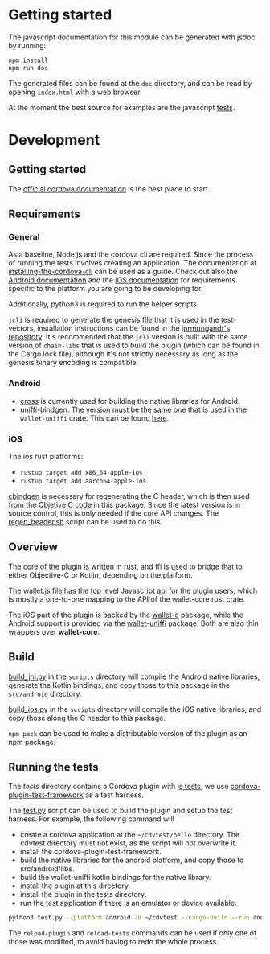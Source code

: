 # Getting started

The javascript documentation for this module can be generated with jsdoc by
running:

```bash
npm install
npm run doc
```

The generated files can be found at the `doc` directory, and can be read by
opening `index.html` with a web browser.

At the moment the best source for examples are the javascript
[tests](tests/src/main.js).

# Development

## Getting started

The [official cordova
documentation](https://cordova.apache.org/docs/en/11.x/guide/hybrid/plugins/index.html)
is the best place to start.

## Requirements

### General

As a baseline, Node.js and the cordova cli are required. Since the process of
running the tests involves creating an application. The documentation at
[installing-the-cordova-cli](https://cordova.apache.org/docs/en/11.x/guide/cli/index.html#installing-the-cordova-cli)
can be used as a guide. Check out also the [Android
documentation](https://cordova.apache.org/docs/en/11.x/guide/platforms/android/index.html)
and the [iOS
documentation](https://cordova.apache.org/docs/en/11.x/guide/platforms/ios/plugin.html)
for requirements specific to the platform you are going to be developing for.

Additionally, python3 is required to run the helper scripts.

`jcli` is required to generate the genesis file that it is used in
the test-vectors, installation instructions can be found in the [jormungandr's
repository](https://github.com/input-output-hk/jormungandr). It's recommended
that the `jcli` version is built with the same version of `chain-libs` that is
used to build the plugin (which can be found in the Cargo.lock file), although
it's not strictly necessary as long as the genesis binary encoding is
compatible.

### Android

- [cross](https://github.com/cross-rs/cross) is currently used for building the
native libraries for Android.
- [uniffi-bindgen](https://github.com/mozilla/uniffi-rs). The version must be the same one that is used in the `wallet-uniffi` crate. This can be found [here](../wallet-uniffi/Cargo.toml).

### iOS

The ios rust platforms:

- `rustup target add x86_64-apple-ios`
- `rustup target add aarch64-apple-ios`

[cbindgen](https://github.com/eqrion/cbindgen) is necessary for regenerating the
C header, which is then used from the [Objetive C code](src/ios/WalletPlugin.m) in this package. Since the
latest version is in source control, this is only needed if the core API
changes. The [regen_header.sh](../bindings/wallet-c/regen_header.sh) script can
be used to do this.

## Overview

The core of the plugin is written in rust, and ffi is used to bridge that to
either Objective-C or Kotlin, depending on the platform.

The [wallet.js](www/wallet.js) file has the top level Javascript api for the
plugin users, which is mostly a one-to-one mapping to the API of the
wallet-core rust crate.

The iOS part of the plugin is backed by the [wallet-c](../wallet-c/wallet.h)
package, while the Android support is provided via the
[wallet-uniffi](../wallet-uniffi/src/lib.udl) package. Both are also thin
wrappers over **wallet-core**.

## Build

[build_jni.py](scripts/build_jni.py) in the `scripts` directory will compile the
Android native libraries, generate the Kotlin bindings, and copy those to this
package in the `src/android` directory.

[build_ios.py](scripts/build_ios.py) in the `scripts` directory will compile the
iOS native libraries, and copy those along the C header to this package.  

`npm pack` can be used to make a distributable version of the plugin as an npm
package.

## Running the tests

The *tests* directory contains a Cordova plugin with [js
tests](tests/src/main.js), we use
[cordova-plugin-test-framework](https://github.com/apache/cordova-plugin-test-framework)
as a test harness.

The [test.py](scripts/test.py) script can be used to build
the plugin and setup the test harness. For example, the following command will

- create a cordova application at the `~/cdvtest/hello` directory. The cdvtest directory must not exist, as the script will not overwrite it.
- install the cordova-plugin-test-framework.
- build the native libraries for the android platform, and copy those to
  src/android/libs.
- build the wallet-uniffi kotlin bindings for the native library.
- install the plugin at this directory.
- install the plugin in the tests directory.
- run the test application if there is an emulator or device available.

```bash
python3 test.py --platform android -d ~/cdvtest --cargo-build --run android full
```

The `reload-plugin` and `reload-tests` commands can be used if only one of
those was modified, to avoid having to redo the whole process.
